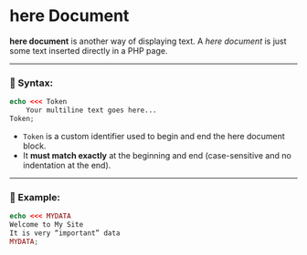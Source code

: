 # here Document

**here document** is another way of displaying text. A *here document* is just some text inserted directly in a PHP page.

---

### 🔧 Syntax:

```php
echo <<< Token
    Your multiline text goes here...
Token;
```

- `Token` is a custom identifier used to begin and end the here document block.
- It **must match exactly** at the beginning and end (case-sensitive and no indentation at the end).

---

### 📌 Example:

```php
echo <<< MYDATA
Welcome to My Site
It is very “important” data
MYDATA;
```